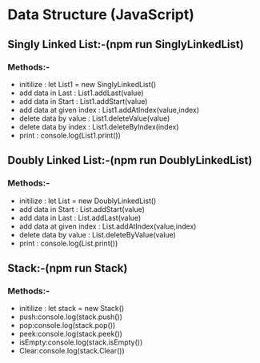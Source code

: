 # Data Structure (JavaScript)

<h2> Singly Linked List:-(npm run SinglyLinkedList)</h2>

<h3>Methods:-</h3>

  <ul>
      <li>initilize : let List1 = new SinglyLinkedList()</li>
      <li>add data in Last : List1.addLast(value)</li>
      <li>add data in Start : List1.addStart(value)</li>
      <li>add data at given index : List1.addAtIndex(value,index)</li>
      <li>delete data by value : List1.deleteValue(value)</li>
      <li>delete data by index : List1.deleteByIndex(index)</li>
      <li>print : console.log(List1.print())</li>
  </ul>
 <h2> Doubly Linked List:-(npm run DoublyLinkedList)</h2>
<h3>      Methods:-</h3>
  <ul>
       <li>initilize : let List = new DoublyLinkedList()</li>
      <li>add data in Start : List.addStart(value)</li>
      <li>add data in Last : List.addLast(value)</li>
      <li>add data at given index : List.addAtIndex(value,index)</li>
      <li>delete data by value : List.deleteByValue(value)</li>
      <li>print : console.log(List.print())</li>

  </ul>
   <h2> Stack:-(npm run Stack)</h2>
<h3>      Methods:-</h3>
  <ul>
       <li>initilize : let stack = new Stack()</li>
       <li>push:console.log(stack.push())</li>
       <li>pop:console.log(stack.pop())</li>
       <li>peek:console.log(stack.peek())</li>
       <li>isEmpty:console.log(stack.isEmpty())</li>
       <li>Clear:console.log(stack.Clear())</li>

  </ul>
